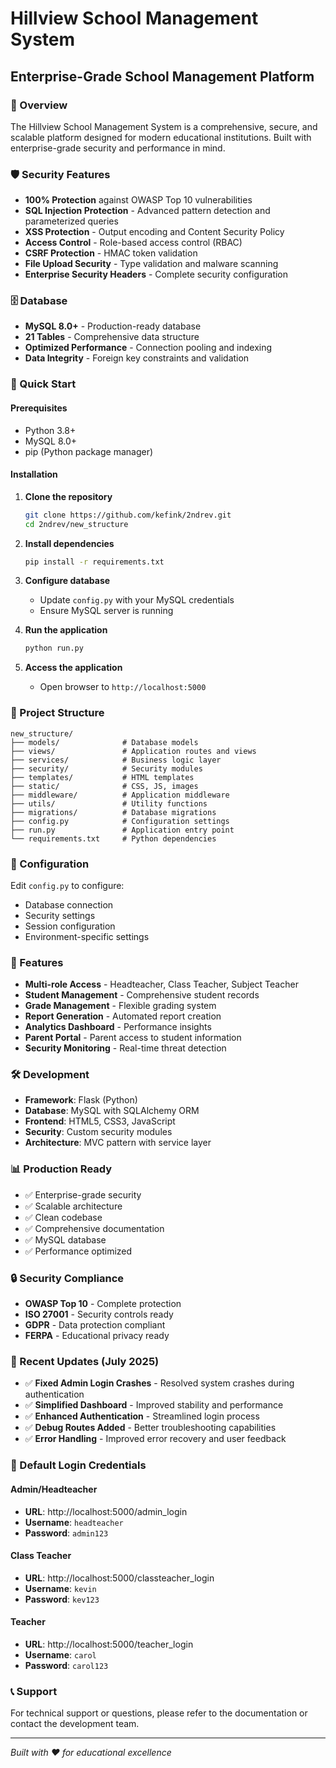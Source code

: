 # Hillview School Management System

## Enterprise-Grade School Management Platform

### 🏫 Overview

The Hillview School Management System is a comprehensive, secure, and scalable platform designed for modern educational institutions. Built with enterprise-grade security and performance in mind.

### 🛡️ Security Features

- **100% Protection** against OWASP Top 10 vulnerabilities
- **SQL Injection Protection** - Advanced pattern detection and parameterized queries
- **XSS Protection** - Output encoding and Content Security Policy
- **Access Control** - Role-based access control (RBAC)
- **CSRF Protection** - HMAC token validation
- **File Upload Security** - Type validation and malware scanning
- **Enterprise Security Headers** - Complete security configuration

### 🗄️ Database

- **MySQL 8.0+** - Production-ready database
- **21 Tables** - Comprehensive data structure
- **Optimized Performance** - Connection pooling and indexing
- **Data Integrity** - Foreign key constraints and validation

### 🚀 Quick Start

#### Prerequisites

- Python 3.8+
- MySQL 8.0+
- pip (Python package manager)

#### Installation

1. **Clone the repository**

   ```bash
   git clone https://github.com/kefink/2ndrev.git
   cd 2ndrev/new_structure
   ```

2. **Install dependencies**

   ```bash
   pip install -r requirements.txt
   ```

3. **Configure database**

   - Update `config.py` with your MySQL credentials
   - Ensure MySQL server is running

4. **Run the application**

   ```bash
   python run.py
   ```

5. **Access the application**
   - Open browser to `http://localhost:5000`

### 📁 Project Structure

```
new_structure/
├── models/              # Database models
├── views/               # Application routes and views
├── services/            # Business logic layer
├── security/            # Security modules
├── templates/           # HTML templates
├── static/              # CSS, JS, images
├── middleware/          # Application middleware
├── utils/               # Utility functions
├── migrations/          # Database migrations
├── config.py            # Configuration settings
├── run.py               # Application entry point
└── requirements.txt     # Python dependencies
```

### 🔧 Configuration

Edit `config.py` to configure:

- Database connection
- Security settings
- Session configuration
- Environment-specific settings

### 🎯 Features

- **Multi-role Access** - Headteacher, Class Teacher, Subject Teacher
- **Student Management** - Comprehensive student records
- **Grade Management** - Flexible grading system
- **Report Generation** - Automated report creation
- **Analytics Dashboard** - Performance insights
- **Parent Portal** - Parent access to student information
- **Security Monitoring** - Real-time threat detection

### 🛠️ Development

- **Framework**: Flask (Python)
- **Database**: MySQL with SQLAlchemy ORM
- **Frontend**: HTML5, CSS3, JavaScript
- **Security**: Custom security modules
- **Architecture**: MVC pattern with service layer

### 📊 Production Ready

- ✅ Enterprise-grade security
- ✅ Scalable architecture
- ✅ Clean codebase
- ✅ Comprehensive documentation
- ✅ MySQL database
- ✅ Performance optimized

### 🔒 Security Compliance

- **OWASP Top 10** - Complete protection
- **ISO 27001** - Security controls ready
- **GDPR** - Data protection compliant
- **FERPA** - Educational privacy ready

### 🔧 Recent Updates (July 2025)

- ✅ **Fixed Admin Login Crashes** - Resolved system crashes during authentication
- ✅ **Simplified Dashboard** - Improved stability and performance
- ✅ **Enhanced Authentication** - Streamlined login process
- ✅ **Debug Routes Added** - Better troubleshooting capabilities
- ✅ **Error Handling** - Improved error recovery and user feedback

### 🔐 Default Login Credentials

#### Admin/Headteacher

- **URL**: http://localhost:5000/admin_login
- **Username**: `headteacher`
- **Password**: `admin123`

#### Class Teacher

- **URL**: http://localhost:5000/classteacher_login
- **Username**: `kevin`
- **Password**: `kev123`

#### Teacher

- **URL**: http://localhost:5000/teacher_login
- **Username**: `carol`
- **Password**: `carol123`

### 📞 Support

For technical support or questions, please refer to the documentation or contact the development team.

---

_Built with ❤️ for educational excellence_
